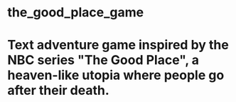 # the_good_place_game
# Text adventure game inspired by the NBC series "The Good Place", a heaven-like utopia where people go after their death.
